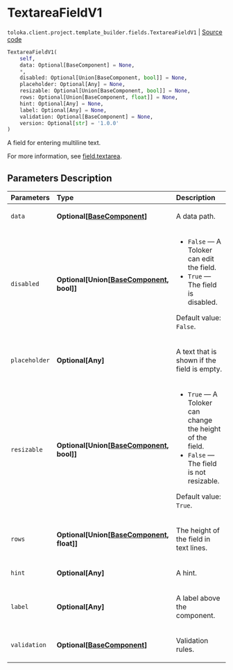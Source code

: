# TextareaFieldV1
`toloka.client.project.template_builder.fields.TextareaFieldV1` | [Source code](https://github.com/Toloka/toloka-kit/blob/v1.2.3/src/client/project/template_builder/fields.py#L519)

```python
TextareaFieldV1(
    self,
    data: Optional[BaseComponent] = None,
    *,
    disabled: Optional[Union[BaseComponent, bool]] = None,
    placeholder: Optional[Any] = None,
    resizable: Optional[Union[BaseComponent, bool]] = None,
    rows: Optional[Union[BaseComponent, float]] = None,
    hint: Optional[Any] = None,
    label: Optional[Any] = None,
    validation: Optional[BaseComponent] = None,
    version: Optional[str] = '1.0.0'
)
```

A field for entering multiline text.


For more information, see [field.textarea](https://toloka.ai/docs/template-builder/reference/field.textarea).

## Parameters Description

| Parameters | Type | Description |
| :----------| :----| :-----------|
`data`|**Optional\[[BaseComponent](toloka.client.project.template_builder.base.BaseComponent.md)\]**|<p>A data path.</p>
`disabled`|**Optional\[Union\[[BaseComponent](toloka.client.project.template_builder.base.BaseComponent.md), bool\]\]**|<ul> <li>`False` — A Toloker can edit the field.</li> <li>`True` — The field is disabled.</li> </ul> <p></p><p>Default value: `False`.</p>
`placeholder`|**Optional\[Any\]**|<p>A text that is shown if the field is empty.</p>
`resizable`|**Optional\[Union\[[BaseComponent](toloka.client.project.template_builder.base.BaseComponent.md), bool\]\]**|<ul> <li>`True` — A Toloker can change the height of the field.</li> <li>`False` — The field is not resizable.</li> </ul> <p></p><p>Default value: `True`.</p>
`rows`|**Optional\[Union\[[BaseComponent](toloka.client.project.template_builder.base.BaseComponent.md), float\]\]**|<p>The height of the field in text lines.</p>
`hint`|**Optional\[Any\]**|<p>A hint.</p>
`label`|**Optional\[Any\]**|<p>A label above the component.</p>
`validation`|**Optional\[[BaseComponent](toloka.client.project.template_builder.base.BaseComponent.md)\]**|<p>Validation rules.</p>
